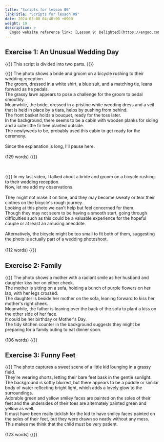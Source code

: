 ```yaml
---
title: "Scripts for lesson 09"
linkTitle: "Scripts for lesson 09"
date: 2024-05-08 04:40:00 +0900
weight: 10
description: >
  Engoo website reference link: [Lesson 9: Delighted](https://engoo.com/app/lessons/describing-pictures-intermediate-describing-pictures-delighted/IXld1EbREeeysy81-xi1vg?category_id=P_HriMOnEeifo0O-yMP42w&course_id=ZZasjsOnEeiHZVOMC0VfdA)
---
```


## Exercise 1: An Unusual Wedding Day

{{<alert>}}
This script is divided into two parts.
{{</alert>}}

{{<card header="**1st script**">}}
The photo shows a bride and groom on a bicycle rushing to their wedding reception. <br/>
The groom, dressed in a white shirt, a blue suit, and a matching tie, leans forward as he pedals. <br/>
The grassy lawn appears to pose a challenge for the groom to pedal smoothly.<br/>
Meanwhile, the bride, dressed in a pristine white wedding dress and a veil that is held in place by a tiara, helps by pushing from behind. <br/>
The front basket holds a bouquet, ready for the toss later.<br/>
In the background, there seems to be a cabin with wooden planks for siding and a cute little fir tree planted outside. <br/>
The newlyweds to be, probably used this cabin to get ready for the ceremony.<br/>
<br/>
Since the explanation is long, I'll pause here.<br/>
<br/>
(129 words)
{{</card>}}

　

{{<card header="**2nd script**">}}
In my last video, I talked about a bride and groom on a bicycle rushing to their wedding reception.<br/>
Now, let me add my observations.<br/>
<br/>
They might not make it on time, and they may become sweaty or tear their clothes on the bicycle's rough journey. <br/>
Looking at this photo we can't help but feel concerned for them. <br/>
Though they may not seem to be having a smooth start, going through difficulties such as this could be a valuable experience for the hopeful couple or at least an amusing anecdote.<br/>
<br/>
Alternatively, the bicycle might be too small to fit both of them, suggesting the photo is actually part of a wedding photoshoot.<br/>
<br/>
(112 words)
{{</card>}}
　

## Exercise 2: Family

{{<card header="**Script**">}}
The photo shows a mother with a radiant smile as her husband and daughter kiss her on either cheek. <br/>
The mother is sitting on a sofa, holding a bunch of purple flowers on her lap, with her legs crossed. <br/>
The daughter is beside her mother on the sofa, leaning forward to kiss her mother's right cheek. <br/>
Meanwhile, the father is leaning over the back of the sofa to plant a kiss on the other side of her face. <br/>
It could be her birthday or Mother's Day.<br/>
The tidy kitchen counter in the background suggests they might be preparing for a family outing to eat dinner soon.<br/>
<br/>
(106 words)
{{</card>}}

## Exercise 3: Funny Feet

{{<card header="**Script**">}}
The photo captures a sweet scene of a little kid lounging in a grassy field.<br/>
They're wearing shorts, letting their bare feet bask in the gentle sunlight. <br/>
The background is softly blurred, but there appears to be a puddle or similar body of water reflecting bright light, which adds a lovely glow to the surroundings.<br/>
Adorable green and yellow smiley faces are painted on the soles of their feet and the undersides of their toes are alternately painted green and yellow as well.<br/>
It must have been really ticklish for the kid to have smiley faces painted on the soles of their feet, but they were drawn so neatly without any mess.<br/>
This makes me think that the child must be very patient.<br/>
<br/>
(123 words)
{{</card>}}
